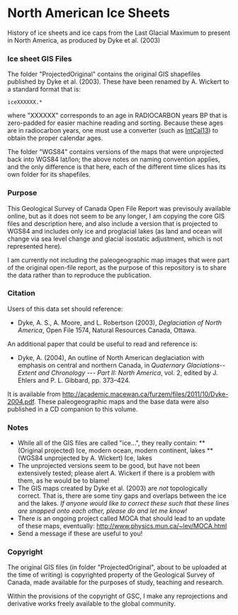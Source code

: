 # North American Ice Sheets
History of ice sheets and ice caps from the Last Glacial Maximum to present in North America, as produced by Dyke et al. (2003)

### Ice sheet GIS Files

The folder "ProjectedOriginal" contains the original GIS shapefiles published by Dyke et al. (2003). These have been renamed by A. Wickert to a standard format that is:

```
iceXXXXXX.*
```

where "XXXXXX" corresponds to an age in RADIOCARBON years BP that is zero-padded for easier machine reading and sorting. Because these ages are in radiocarbon years, one must use a converter (such as [IntCal13](http://calib.qub.ac.uk/calib/calib.html)) to obtain the proper calendar ages.

The folder "WGS84" contains versions of the maps that were unprojected back into WGS84 lat/lon; the above notes on naming convention applies, and the only difference is that here, each of the different time slices has its own folder for its shapefiles.

### Purpose

This Geological Survey of Canada Open File Report was previsouly available online, but as it does not seem to be any longer, I am copying the core GIS files and description here, and also include a version that is projected to WGS84 and includes only ice and proglacial lakes (as land and ocean will change via sea level change and glacial isostatic adjustment, which is not represented here).

I am currently not including the paleogeographic map images that were part of the original open-file report, as the purpose of this repository is to share the data rather than to reproduce the publication.

### Citation

Users of this data set should reference:

* Dyke, A. S., A. Moore, and L. Robertson (2003), *Deglaciation of North America*, Open File 1574, Natural Resources Canada, Ottawa.

An additional paper that could be useful to read and reference is:

* Dyke, A. (2004), An outline of North American deglaciation with emphasis on central and northern Canada, in *Quaternary Glaciations--Extent and Chronology --- Part II: North America*, vol. 2, edited by J. Ehlers and P. L. Gibbard, pp. 373–424.

It is available from http://academic.macewan.ca/furzem/files/2011/10/Dyke-2004.pdf. These paleogeographic maps and the base data were also published in a CD companion to this volume.

### Notes
* While all of the GIS files are called "ice...", they really contain:
** (Original projected) Ice, modern ocean, modern continent, lakes
** (WGS84 unprojected by A. Wickert) Ice, lakes
* The unprojected versions seem to be good, but have not been extensively tested; please alert A. Wickert if there is a problem with them, as he would be to blame!
* The GIS maps created by Dyke et al. (2003) are *not* topologically correct. That is, there are some tiny gaps and overlaps between the ice and the lakes. *If anyone would like to correct these such that these lines are snapped onto each other, please do and let me know!*
* There is an ongoing project called MOCA that should lead to an update of these maps, eventually: http://www.physics.mun.ca/~lev/MOCA.html
* Send a message if these are useful to you!

### Copyright

The original GIS files (in folder "ProjectedOriginal", about to be uploaded at the time of writing) is copyrighted property of the Geological Survey of Canada, made available for the purposes of study, teaching and research.

Within the provisions of the copyright of GSC, I make any reprojections and derivative works freely available to the global community.
